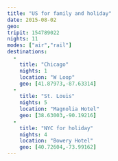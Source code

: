 ```yaml
---
title: "US for family and holiday"
date: 2015-08-02
geo: 
tripit: 154789022
nights: 11
modes: ["air","rail"]
destinations:
  -
    title: "Chicago"
    nights: 1
    location: "W Loop"
    geo: [41.87973,-87.63314]
  -
    title: "St. Louis"
    nights: 5
    location: "Magnolia Hotel"
    geo: [38.63003,-90.19216]
  -
    title: "NYC for holiday"
    nights: 4
    location: "Bowery Hotel"
    geo: [40.72604,-73.99162]
---
```



